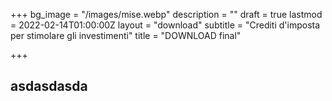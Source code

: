 +++
bg_image = "/images/mise.webp"
description = ""
draft = true
lastmod = 2022-02-14T01:00:00Z
layout = "download"
subtitle = "Crediti d'imposta per stimolare gli investimenti"
title = "DOWNLOAD final"

+++
## asdasdasda